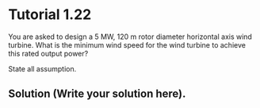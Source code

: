 # Tutorial 1.22

You are asked to design a 5 MW, 120 m rotor diameter horizontal axis wind turbine. 
What is the minimum wind speed for the wind turbine to achieve this rated output power?

State all assumption.

## Solution (Write your solution here).
